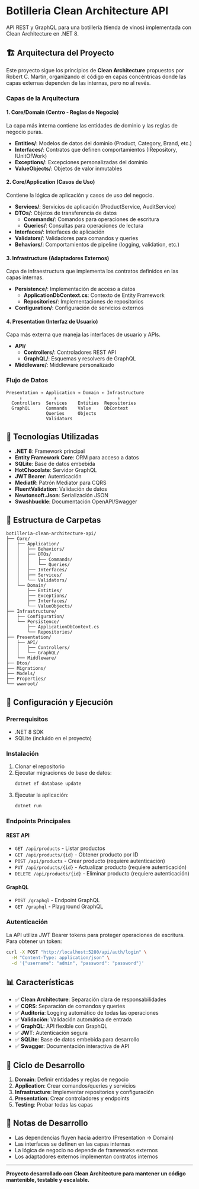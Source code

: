 # Botilleria Clean Architecture API

API REST y GraphQL para una botillería (tienda de vinos) implementada con Clean Architecture en .NET 8.

## 🏗️ Arquitectura del Proyecto

Este proyecto sigue los principios de **Clean Architecture** propuestos por Robert C. Martin, organizando el código en capas concéntricas donde las capas externas dependen de las internas, pero no al revés.

### Capas de la Arquitectura

#### 1. **Core/Domain** (Centro - Reglas de Negocio)
La capa más interna contiene las entidades de dominio y las reglas de negocio puras.

- **Entities/**: Modelos de datos del dominio (Product, Category, Brand, etc.)
- **Interfaces/**: Contratos que definen comportamientos (IRepository, IUnitOfWork)
- **Exceptions/**: Excepciones personalizadas del dominio
- **ValueObjects/**: Objetos de valor inmutables

#### 2. **Core/Application** (Casos de Uso)
Contiene la lógica de aplicación y casos de uso del negocio.

- **Services/**: Servicios de aplicación (ProductService, AuditService)
- **DTOs/**: Objetos de transferencia de datos
  - **Commands/**: Comandos para operaciones de escritura
  - **Queries/**: Consultas para operaciones de lectura
- **Interfaces/**: Interfaces de aplicación
- **Validators/**: Validadores para comandos y queries
- **Behaviors/**: Comportamientos de pipeline (logging, validation, etc.)

#### 3. **Infrastructure** (Adaptadores Externos)
Capa de infraestructura que implementa los contratos definidos en las capas internas.

- **Persistence/**: Implementación de acceso a datos
  - **ApplicationDbContext.cs**: Contexto de Entity Framework
  - **Repositories/**: Implementaciones de repositorios
- **Configuration/**: Configuración de servicios externos

#### 4. **Presentation** (Interfaz de Usuario)
Capa más externa que maneja las interfaces de usuario y APIs.

- **API/**
  - **Controllers/**: Controladores REST API
  - **GraphQL/**: Esquemas y resolvers de GraphQL
- **Middleware/**: Middleware personalizado

### Flujo de Datos

```
Presentation → Application → Domain ← Infrastructure
     ↓            ↓            ↓          ↓
  Controllers  Services    Entities  Repositories
  GraphQL      Commands    Value     DbContext
               Queries     Objects
               Validators
```

## 🚀 Tecnologías Utilizadas

- **.NET 8**: Framework principal
- **Entity Framework Core**: ORM para acceso a datos
- **SQLite**: Base de datos embebida
- **HotChocolate**: Servidor GraphQL
- **JWT Bearer**: Autenticación
- **MediatR**: Patrón Mediator para CQRS
- **FluentValidation**: Validación de datos
- **Newtonsoft.Json**: Serialización JSON
- **Swashbuckle**: Documentación OpenAPI/Swagger

## 📁 Estructura de Carpetas

```
botilleria-clean-architecture-api/
├── Core/
│   ├── Application/
│   │   ├── Behaviors/
│   │   ├── DTOs/
│   │   │   ├── Commands/
│   │   │   └── Queries/
│   │   ├── Interfaces/
│   │   ├── Services/
│   │   └── Validators/
│   └── Domain/
│       ├── Entities/
│       ├── Exceptions/
│       ├── Interfaces/
│       └── ValueObjects/
├── Infrastructure/
│   ├── Configuration/
│   └── Persistence/
│       ├── ApplicationDbContext.cs
│       └── Repositories/
├── Presentation/
│   ├── API/
│   │   ├── Controllers/
│   │   └── GraphQL/
│   └── Middleware/
├── Dtos/
├── Migrations/
├── Models/
├── Properties/
└── wwwroot/
```

## 🔧 Configuración y Ejecución

### Prerrequisitos
- .NET 8 SDK
- SQLite (incluido en el proyecto)

### Instalación
1. Clonar el repositorio
2. Ejecutar migraciones de base de datos:
   ```bash
   dotnet ef database update
   ```
3. Ejecutar la aplicación:
   ```bash
   dotnet run
   ```

### Endpoints Principales

#### REST API
- `GET /api/products` - Listar productos
- `GET /api/products/{id}` - Obtener producto por ID
- `POST /api/products` - Crear producto (requiere autenticación)
- `PUT /api/products/{id}` - Actualizar producto (requiere autenticación)
- `DELETE /api/products/{id}` - Eliminar producto (requiere autenticación)

#### GraphQL
- `POST /graphql` - Endpoint GraphQL
- `GET /graphql` - Playground GraphQL

### Autenticación
La API utiliza JWT Bearer tokens para proteger operaciones de escritura. Para obtener un token:

```bash
curl -X POST "http://localhost:5280/api/auth/login" \
  -H "Content-Type: application/json" \
  -d '{"username": "admin", "password": "password"}'
```

## 📊 Características

- ✅ **Clean Architecture**: Separación clara de responsabilidades
- ✅ **CQRS**: Separación de comandos y queries
- ✅ **Auditoría**: Logging automático de todas las operaciones
- ✅ **Validación**: Validación automática de entrada
- ✅ **GraphQL**: API flexible con GraphQL
- ✅ **JWT**: Autenticación segura
- ✅ **SQLite**: Base de datos embebida para desarrollo
- ✅ **Swagger**: Documentación interactiva de API

## 🔄 Ciclo de Desarrollo

1. **Domain**: Definir entidades y reglas de negocio
2. **Application**: Crear comandos/queries y servicios
3. **Infrastructure**: Implementar repositorios y configuración
4. **Presentation**: Crear controladores y endpoints
5. **Testing**: Probar todas las capas

## 📝 Notas de Desarrollo

- Las dependencias fluyen hacia adentro (Presentation → Domain)
- Las interfaces se definen en las capas internas
- La lógica de negocio no depende de frameworks externos
- Los adaptadores externos implementan contratos internos

---

**Proyecto desarrollado con Clean Architecture para mantener un código mantenible, testable y escalable.**